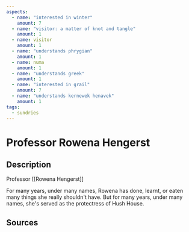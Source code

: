 ```yaml
---
aspects: 
  - name: "interested in winter"
    amount: 7
  - name: "visitor: a matter of knot and tangle"
    amount: 1
  - name: visitor
    amount: 1
  - name: "understands phrygian"
    amount: 1
  - name: numa
    amount: 1
  - name: "understands greek"
    amount: 1
  - name: "interested in grail"
    amount: 7
  - name: "understands kernewek henavek"
    amount: 1
tags:
  - sundries
---
```

# Professor Rowena Hengerst
## Description
Professor [[Rowena Hengerst]]

For many years, under many names, Rowena has done, learnt, or eaten many things she really shouldn't have. But for many years, under many names, she's served as the protectress of Hush House.
## Sources

